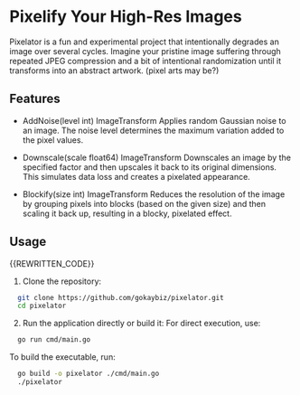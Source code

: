 # Pixelify Your High-Res Images

Pixelator is a fun and experimental project that intentionally degrades an image over several cycles.
Imagine your pristine image suffering through repeated JPEG compression and a bit of intentional randomization until it transforms into an abstract artwork. (pixel arts may be?)

## Features

- AddNoise(level int) ImageTransform
  Applies random Gaussian noise to an image. The noise level determines the maximum variation added to the pixel values.

- Downscale(scale float64) ImageTransform
  Downscales an image by the specified factor and then upscales it back to its original dimensions. This simulates data loss and creates a pixelated appearance.

- Blockify(size int) ImageTransform
  Reduces the resolution of the image by grouping pixels into blocks (based on the given size) and then scaling it back up, resulting in a blocky, pixelated effect.


## Usage

{{REWRITTEN_CODE}}
1. Clone the repository:
  ```bash
    git clone https://github.com/gokaybiz/pixelator.git
    cd pixelator
  ```
2. Run the application directly or build it:
  For direct execution, use:
  ```bash
    go run cmd/main.go
  ```
  To build the executable, run:
  ```bash
    go build -o pixelator ./cmd/main.go
    ./pixelator
  ```
